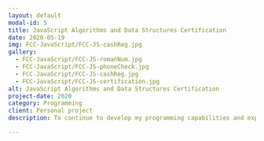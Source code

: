 ```yaml
---
layout: default
modal-id: 5
title: JavaScript Algorithms and Data Structures Certification
date: 2020-05-19
img: FCC-JavaScript/FCC-JS-cashReg.jpg
gallery:
  - FCC-JavaScript/FCC-JS-romanNum.jpg
  - FCC-JavaScript/FCC-JS-phoneCheck.jpg
  - FCC-JavaScript/FCC-JS-cashReg.jpg
  - FCC-JavaScript/FCC-JS-certification.jpg
alt: JavaScript Algorithms and Data Structures Certification
project-date: 2020
category: Programming
client: Personal project
description: To continue to develop my programming capabilities and explore my interest in new languages I continued completing FreeCodeCamps JavaScript Algorithms and Data Structures course. Working through exercises beginning with an introduction to JavaScript and moving on to basic data structures and debugging methods allowed me to establish and build up my programming skills. After covering functional and object orientation programming, I began testing and improving my abilities through a series of basic and then intermediate algorithms scripting before completing 5 review projects to gain my certification. <b>Full details of the course content can be found on <a href="https://www.freecodecamp.org/learn" target="_blank">freecodecamp.org</a></b>.

---
```

